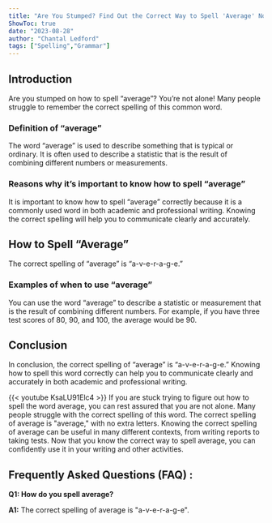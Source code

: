 ```yaml
---
title: "Are You Stumped? Find Out the Correct Way to Spell 'Average' Now!"
ShowToc: true 
date: "2023-08-28"
author: "Chantal Ledford" 
tags: ["Spelling","Grammar"]
---
```

## Introduction
Are you stumped on how to spell “average”? You’re not alone! Many people struggle to remember the correct spelling of this common word.

### Definition of “average”
The word “average” is used to describe something that is typical or ordinary. It is often used to describe a statistic that is the result of combining different numbers or measurements.

### Reasons why it’s important to know how to spell “average”
It is important to know how to spell “average” correctly because it is a commonly used word in both academic and professional writing. Knowing the correct spelling will help you to communicate clearly and accurately.

## How to Spell “Average”
The correct spelling of “average” is “a-v-e-r-a-g-e.”

### Examples of when to use “average”
You can use the word “average” to describe a statistic or measurement that is the result of combining different numbers. For example, if you have three test scores of 80, 90, and 100, the average would be 90.

## Conclusion
In conclusion, the correct spelling of “average” is “a-v-e-r-a-g-e.” Knowing how to spell this word correctly can help you to communicate clearly and accurately in both academic and professional writing.

{{< youtube KsaLU91Elc4 >}} 
If you are stuck trying to figure out how to spell the word average, you can rest assured that you are not alone. Many people struggle with the correct spelling of this word. The correct spelling of average is "average," with no extra letters. Knowing the correct spelling of average can be useful in many different contexts, from writing reports to taking tests. Now that you know the correct way to spell average, you can confidently use it in your writing and other activities.

## Frequently Asked Questions (FAQ) :
**Q1: How do you spell average?**

**A1:** The correct spelling of average is "a-v-e-r-a-g-e".





